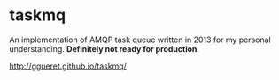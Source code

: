 # taskmq

An implementation of AMQP task queue written in 2013 for my personal understanding.
**Definitely not ready for production**.

http://ggueret.github.io/taskmq/

